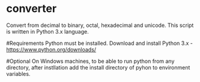 # converter
Convert from decimal to binary, octal, hexadecimal and unicode. This script is written in Python 3.x language.

#Requirements
Python must be installed. Download and install Python 3.x - https://www.python.org/downloads/

#Optional
On Windows machines, to be able to run python from any directory, after instllation add the install directory of pyhon to environment variables.


